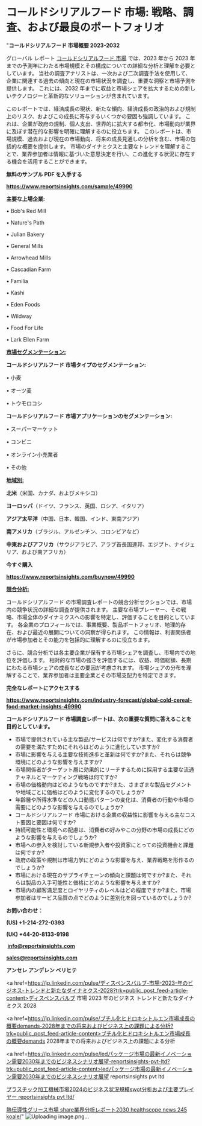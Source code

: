 # コールドシリアルフード 市場: 戦略、調査、および最良のポートフォリオ

"<strong>コールドシリアルフード 市場概要 2023-2032</strong>

グローバル レポート <a href=https://www.reportsinsights.com/sample/49990>コールドシリアルフード 市場</a> では、2023 年から 2023 年までの予測年にわたる市場規模とその構成についての詳細な分析と理解を必要としています。 当社の調査アナリストは、一次および二次調査手法を使用して、企業に関連する過去の傾向と現在の市場状況を調査し、重要な洞察と市場予測を提供します。 これには、2032 年までに収益と市場シェアを拡大​​するための新しいテクノロジーと革新的なソリューションが含まれています。

このレポートでは、経済成長の現状、新たな傾向、経済成長の政治的および規制上のリスク、およびこの成長に寄与するいくつかの要因も強調しています。 これは、企業が政府の規制、個人支出、世界的に拡大する都市化、市場動向が業界に及ぼす潜在的な影響を明確に理解するのに役立ちます。 このレポートは、市場規模、過去および現在の市場動向、将来の成長見通しの分析を含む、市場の包括的な概要を提供します。 市場のダイナミクスと主要なトレンドを理解することで、業界参加者は情報に基づいた意思決定を行い、この進化する状況に存在する機会を活用することができます。

<strong><b>無料のサンプル PDF を入手する</b></strong>

<a href=https://www.reportsinsights.com/sample/49990><strong><u>https://www.reportsinsights.com/sample/49990</u></strong></a>

<strong>主要な上場企業:</strong>

• Bob's Red Mill

• Nature's Path

• Julian Bakery

• General Mills

• Arrowhead Mills

• Cascadian Farm

• Familia

• Kashi

• Eden Foods

• Wildway

• Food For Life

• Lark Ellen Farm

<strong><u>市場セグメンテーション</u></strong><strong><u>:</u></strong>

<strong>コールドシリアルフード 市場タイプのセグメンテーション:</strong>

• 小麦

• オーツ麦

• トウモロコシ

<strong>コールドシリアルフード 市場アプリケーションのセグメンテーション:</strong>

• スーパーマーケット

• コンビニ

• オンライン小売業者

• その他

<strong><u>地域別</u></strong><strong><u>:</u></strong>

<strong>北米</strong>（米国、カナダ、およびメキシコ）

<strong>ヨーロッパ</strong>（ドイツ、フランス、英国、ロシア、イタリア）

<strong>アジア太平洋</strong>（中国、日本、韓国、インド、東南アジア）

<strong>南アメリカ</strong>（ブラジル、アルゼンチン、コロンビアなど）

<strong>中東およびアフリカ</strong>（サウジアラビア、アラブ首長国連邦、エジプト、ナイジェリア、および南アフリカ）

<strong>今すぐ購入</strong>

<a href=https://www.reportsinsights.com/buynow/49990><strong><u>https://www.reportsinsights.com/buynow/49990</u></strong></a>

<strong><u>競合分析:</u></strong>

コールドシリアルフード の市場調査レポートの競合分析セクションでは、市場内の競争状況の詳細な調査が提供されます。 主要な市場プレーヤー、その戦略、市場全体のダイナミクスへの影響を特定し、評価することを目的としています。 各企業のプロフィールでは、事業概要、製品ポートフォリオ、地理的存在、および最近の展開についての洞察が得られます。 この情報は、利害関係者が市場参加者とその能力を包括的に理解するのに役立ちます。

さらに、競合分析では各主要企業が保有する市場シェアを調査し、市場内での地位を評価します。 相対的な市場の強さを評価するには、収益、時価総額、長期にわたる市場シェアの成長などの要因が考慮されます。 市場シェアの分布を理解することで、業界参加者は主要企業とその市場支配力を特定できます。

<strong>完全なレポートにアクセスする</strong>

<a href=https://www.reportsinsights.com/industry-forecast/global-cold-cereal-food-market-insights-49990><strong><u><b>https://www.reportsinsights.com/industry-forecast/global-cold-cereal-food-market-insights-49990</b></u></strong></a>

<strong><b>コールドシリアルフード 市場調査レポートは、次の重要な質問に答えることを目的としています。</b></strong>
<ul>
  <li>市場で提供されている主な製品/サービスは何ですか?また、変化する消費者の需要を満たすためにそれらはどのように進化していますか?</li>
  <li>市場に影響を与える主要な技術進歩と革新は何ですか?また、それらは競争環境にどのような影響を与えますか?</li>
  <li>市場関係者がターゲット層に効果的にリーチするために採用する主要な流通チャネルとマーケティング戦略は何ですか?</li>
  <li>市場の価格動向はどのようなものですか?また、さまざまな製品セグメントや地域ごとに価格はどのように変化するのでしょうか?</li>
  <li>年齢層や所得水準などの人口動態パターンの変化は、消費者の行動や市場の需要にどのような影響を与えるのでしょうか?</li>
  <li>コールドシリアルフード 市場における企業の収益性に影響を与える主なコスト要因と要因は何ですか?</li>
  <li>持続可能性と環境への配慮は、消費者の好みやこの分野の市場の成長にどのような影響を与えるのでしょうか?</li>
  <li>市場への参入を検討している新規参入者や投資家にとっての投資機会と課題は何ですか?</li>
  <li>政府の政策や規制は市場力学にどのような影響を与え、業界戦略を形作るのでしょうか?</li>
  <li>市場における現在のサプライチェーンの傾向と課題は何ですか?また、それらは製品の入手可能性と価格にどのような影響を与えますか?</li>
  <li>市場内の顧客満足度とロイヤリティのレベルはどの程度ですか?また、市場参加者はサービス品質の点でどのように差別化を図っているのでしょうか?</li>
</ul>
<strong>お問い合わせ：</strong>

<strong>(US) +1-214-272-0393</strong>

<strong>(UK) +44-20-8133-9198</strong>

<strong> </strong><a href=info@reportsinsights.com><strong><u>info@reportsinsights.com</u></strong></a>

<a href=sales@reportsinsights.com><strong><u>sales@reportsinsights.com</u></strong></a>

<strong>アンセレ アンデレン ベリヒテ</strong>

<a href=https://jp.linkedin.com/pulse/ディスペンスバルブ-市場-2023-年のビジネス-トレンドと新たなダイナミクス-2028?trk=public_post_feed-article-content>ディスペンスバルブ 市場 2023 年のビジネス トレンドと新たなダイナミクス 2028</a>

<a href=https://jp.linkedin.com/pulse/ブチル化ヒドロキシトルエン市場成長の概要demands-2028年までの将来およびビジネス上の課題による分析?trk=public_post_feed-article-content>ブチル化ヒドロキシトルエン市場成長の概要demands 2028年までの将来およびビジネス上の課題による分析</a>

<a href=https://jp.linkedin.com/pulse/ledパッケージ市場の最新イノベーション需要2030年までのビジネスシナリオ展望-reportsinsights-pvt-ltd?trk=public_post_feed-article-content>ledパッケージ市場の最新イノベーション需要2030年までのビジネスシナリオ展望 reportsinsights pvt ltd</a>

<a href=https://www.linkedin.com/pulse/プラスチック加工機械市場2024のビジネス状況規模swot分析および主要プレイヤー-reportsinsights-pvt-ltd/>プラスチック加工機械市場2024のビジネス状況規模swot分析および主要プレイヤー reportsinsights pvt ltd/</a>

<a href=https://www.linkedin.com/pulse/熱伝導性グリース市場-share業界分析レポート2030-healthscope-news-245-koale/>熱伝導性グリース市場 share業界分析レポート2030 healthscope news 245 koale/</a>"
![Uploading image.png…]()

